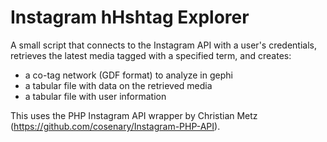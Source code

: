Instagram hHshtag Explorer
==========================

A small script that connects to the Instagram API with a user's credentials, retrieves the latest media tagged with a specified term, and creates:
- a co-tag network (GDF format) to analyze in gephi
- a tabular file with data on the retrieved media
- a tabular file with user information

This uses the PHP Instagram API wrapper by Christian Metz (https://github.com/cosenary/Instagram-PHP-API).
